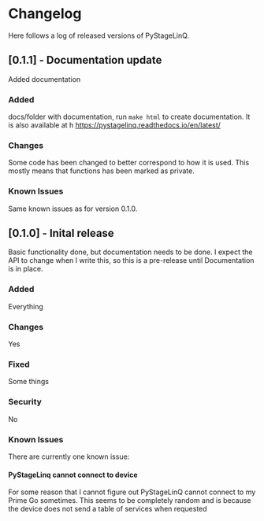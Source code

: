 # Changelog
Here follows a log of released versions of PyStageLinQ.

## [0.1.1] - Documentation update
Added documentation
### Added
docs/folder with documentation, run `make html` to create documentation. It is also available at h
https://pystagelinq.readthedocs.io/en/latest/

### Changes
Some code has been changed to better correspond to how it is used. This mostly means that functions has been marked
as private.

### Known Issues
Same known issues as for version 0.1.0.

## [0.1.0] - Inital release
Basic functionality done, but documentation needs to be done. I expect the API to change when I write this, so this is
a pre-release until Documentation is in place.
### Added
Everything
### Changes
Yes
### Fixed
Some things
### Security
No
### Known Issues
There are currently one known issue:
#### PyStageLinq cannot connect to device
For some reason that I cannot figure out PyStageLinQ cannot connect to my Prime Go sometimes. This seems to be
completely random and is because the device does not send a table of services when requested
